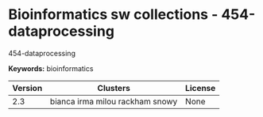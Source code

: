 # Bioinformatics sw collections - 454-dataprocessing

454-dataprocessing

**Keywords:** bioinformatics



| Version | Clusters | License |
| ------- | -------- | ------- |
| 2.3 | bianca irma milou rackham snowy | None |
